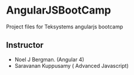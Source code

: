 # AngularJSBootCamp
Project files for Teksystems angularjs bootcamp 

## Instructor
* Noel J Bergman.   (Angular 4)
* Saravanan Kuppusamy ( Advanced Javascript)



